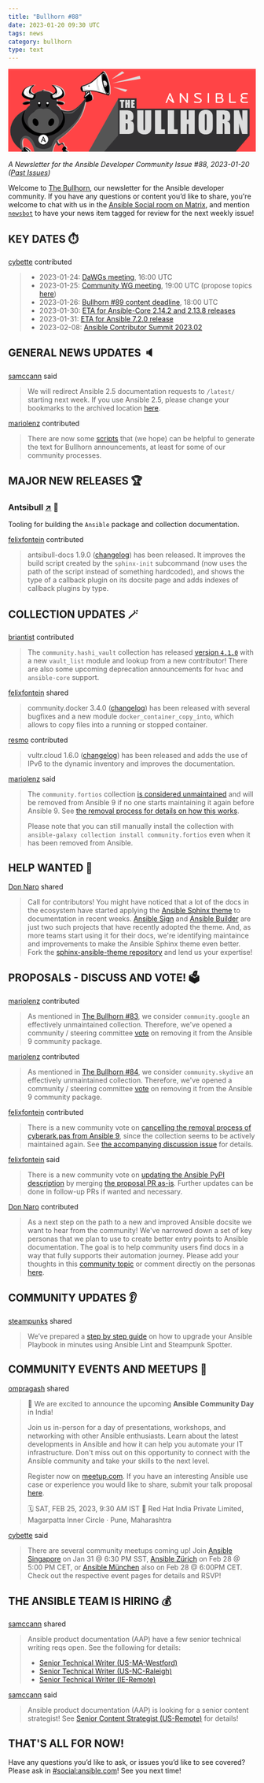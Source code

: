```yaml
---
title: "Bullhorn #88"
date: 2023-01-20 09:30 UTC
tags: news
category: bullhorn
type: text
---
```


![Ansible Bullhorn banner](/images/bullhorn-banner-mango.png)

*A Newsletter for the Ansible Developer Community*
*Issue #88, 2023-01-20 ([Past Issues](https://us19.campaign-archive.com/home/?u=56d874e027110e35dea0e03c1&id=d6635f5420))*

Welcome to [The Bullhorn](https://github.com/ansible/community/wiki/News#the-bullhorn), our newsletter for the Ansible developer community. If you have any questions or content you’d like to share, you're welcome to chat with us in the [Ansible Social room on Matrix](https://matrix.to/#/#social:ansible.com), and mention [`newsbot`](https://matrix.to/#/@newsbot:ansible.im) to have your news item tagged for review for the next weekly issue!

<!-- TEASER_END -->

## KEY DATES ⏱️

[cybette](https://matrix.to/#/@cybette:ansible.im) contributed

> * 2023-01-24: [DaWGs meeting](https://github.com/ansible/community/issues/678), 16:00 UTC
> * 2023-01-25: [Community WG meeting](https://github.com/ansible/community/issues/679), 19:00 UTC (propose topics [here](https://github.com/ansible-community/community-topics/issues))
> * 2023-01-26: [Bullhorn #89 content deadline](https://github.com/ansible/community/wiki/News#the-bullhorn), 18:00 UTC
> * 2023-01-30: [ETA for Ansible-Core 2.14.2 and 2.13.8 releases](https://groups.google.com/g/ansible-devel/c/IQ7VPnw9yS8)
> * 2023-01-31: [ETA for Ansible 7.2.0 release](https://groups.google.com/g/ansible-devel/c/htFjU7jZVYA)
> * 2023-02-08: [Ansible Contributor Summit 2023.02](https://hackmd.io/@ansible-community/cs202302-planning)

## GENERAL NEWS UPDATES 🔈️

[samccann](https://matrix.to/#/@samccann:ansible.im) said

> We will redirect Ansible 2.5 documentation requests to `/latest/` starting next week. If you use Ansible 2.5, please change your bookmarks to the archived location [here](https://docs.ansible.com/archive/ansible/2.5/).

[mariolenz](https://matrix.to/#/@mariolenz:matrix.org) contributed

> There are now some [scripts](https://github.com/ansible-community/community-topics/tree/main/scripts) that (we hope) can be helpful to generate the text for Bullhorn announcements, at least for some of our community processes.

## MAJOR NEW RELEASES 🏆️

### Antsibull [↗](https://github.com/ansible-community/antsibull) 🐂

Tooling for building the `Ansible` package and collection documentation.

[felixfontein](https://matrix.to/#/@felixfontein:libera.chat) contributed

> antsibull-docs 1.9.0 ([changelog](https://github.com/ansible-community/antsibull-docs/blob/1.9.0/CHANGELOG.rst#v1-9-0)) has been released. It improves the build script created by the `sphinx-init` subcommand (now uses the path of the script instead of something hardcoded), and shows the type of a callback plugin on its docsite page and adds indexes of callback plugins by type.

## COLLECTION UPDATES 🪄

[briantist](https://matrix.to/#/@briantist:libera.chat) contributed

> The `community.hashi_vault` collection has released [version `4.1.0`](https://github.com/ansible-collections/community.hashi_vault/releases/tag/4.1.0) with a new `vault_list` module and lookup from a new contributor! There are also some upcoming deprecation announcements for `hvac` and `ansible-core` support.

[felixfontein](https://matrix.to/#/@felixfontein:libera.chat) shared

> community.docker 3.4.0 ([changelog](https://github.com/ansible-collections/community.docker/blob/main/CHANGELOG.rst#v3-4-0)) has been released with several bugfixes and a new module `docker_container_copy_into`, which allows to copy files into a running or stopped container.

[resmo](https://matrix.to/#/@resmo:libera.chat) contributed

> vultr.cloud 1.6.0 ([changelog](https://github.com/vultr/ansible-collection-vultr/blob/v1.6.0/CHANGELOG.rst)) has been released and adds the use of IPv6 to the dynamic inventory and improves the documentation.

[mariolenz](https://matrix.to/#/@mariolenz:matrix.org) said

> The `community.fortios` collection [is considered unmaintained](https://github.com/ansible-community/community-topics/issues/162) and will be removed from Ansible 9 if no one starts maintaining it again before Ansible 9. See [the removal process for details on how this works](https://github.com/ansible-collections/overview/blob/main/removal_from_ansible.rst#cancelling-removal-of-an-unmaintained-collection).
> 
> Please note that you can still manually install the collection with `ansible-galaxy collection install community.fortios` even when it has been removed from Ansible.

## HELP WANTED 🙏

[Don Naro](https://matrix.to/#/@orandon:ansible.im) shared

> Call for contributors! You might have noticed that a lot of the docs in the ecosystem have started applying the [Ansible Sphinx theme](https://pypi.org/project/sphinx-ansible-theme/) to documentation in recent weeks. [Ansible Sign](https://ansible.github.io/ansible-sign/) and [Ansible Builder](https://ansible-builder.readthedocs.io/en/latest/) are just two such projects that have recently adopted the theme. And, as more teams start using it for their docs, we're identifying maintaince and improvements to make the Ansible Sphinx theme even better. Fork the [sphinx-ansible-theme repository](https://github.com/ansible-community/sphinx_ansible_theme) and lend us your expertise!

## PROPOSALS - DISCUSS AND VOTE! 🗳️

[mariolenz](https://matrix.to/#/@mariolenz:matrix.org) contributed

> As mentioned in [The Bullhorn #83](https://mailchi.mp/redhat/the-bullhorn-83), we consider `community.google` an effectively unmaintained collection. Therefore, we've opened a community / steering committee [vote](https://github.com/ansible-community/community-topics/discussions/181) on removing it from the Ansible 9 community package.

[mariolenz](https://matrix.to/#/@mariolenz:matrix.org) contributed

> As mentioned in [The Bullhorn #84](https://mailchi.mp/redhat/the-bullhorn-84), we consider `community.skydive` an effectively unmaintained collection. Therefore, we've opened a community / steering committee [vote](https://github.com/ansible-community/community-topics/discussions/182) on removing it from the Ansible 9 community package.

[felixfontein](https://matrix.to/#/@felixfontein:libera.chat) contributed

> There is a new community vote on [cancelling the removal process of cyberark.pas from Ansible 9](https://github.com/ansible-community/community-topics/discussions/185), since the collection seems to be actively maintained again. See [the accompanying discussion issue](https://github.com/ansible-community/community-topics/issues/180) for details.

[felixfontein](https://matrix.to/#/@felixfontein:libera.chat) said

> There is a new community vote on [updating the Ansible PyPI description](https://github.com/ansible-community/community-topics/discussions/186) by merging [the proposal PR as-is](https://github.com/ansible-community/antsibull/pull/474). Further updates can be done in follow-up PRs if wanted and necessary.

[Don Naro](https://matrix.to/#/@orandon:ansible.im) contributed

> As a next step on the path to a new and improved Ansible docsite we want to hear from the community! We've narrowed down a set of key personas that we plan to use to create better entry points to Ansible documentation. The goal is to help community users find docs in a way that fully supports their automation journey. Please add your thoughts in this [community topic](https://github.com/ansible-community/community-topics/issues/175) or comment directly on the personas [here](https://hackmd.io/pZb5w5JFRQW3RJ73n23tlw).

## COMMUNITY UPDATES 👂️

[steampunks](https://matrix.to/#/@xlab_steampunk:matrix.org) shared

> We’ve prepared a [step by step guide](https://steampunk.si/blog/upgrading-your-ansible-playbooks-step-by-step-guide/) on how to upgrade your Ansible Playbook in minutes using Ansible Lint and Steampunk Spotter.

## COMMUNITY EVENTS AND MEETUPS 📅

[ompragash](https://matrix.to/#/@ompragash:ansible.im) shared

> 📣 We are excited to announce the upcoming **Ansible Community Day** in India!
> 
> Join us in-person for a day of presentations, workshops, and networking with other Ansible enthusiasts. Learn about the latest developments in Ansible and how it can help you automate your IT infrastructure. Don't miss out on this opportunity to connect with the Ansible community and take your skills to the next level.
> 
> Register now on [meetup.com](https://www.meetup.com/ansible-pune/events/290492160/). If you have an interesting Ansible use case or experience you would like to share, submit your talk proposal [here](https://forms.gle/DjTewB8GsgZdzJkc7).
> 
> 🗓 SAT, FEB 25, 2023, 9:30 AM IST
> 📍 Red Hat India Private Limited, Magarpatta Inner Circle · Pune, Maharashtra

[cybette](https://matrix.to/#/@cybette:ansible.im) said

> There are several community meetups coming up! Join [Ansible Singapore](https://www.meetup.com/ansible-singapore/events/290957740/) on Jan 31 @ 6:30 PM SST, [Ansible Zürich](https://www.meetup.com/ansible-zurich/events/290204496/) on Feb 28 @ 5:00 PM CET, or [Ansible München](https://www.meetup.com/ansible-munchen/events/289768549/) also on Feb 28 @ 6:00PM CET. Check out the respective event pages for details and RSVP!

## THE ANSIBLE TEAM IS HIRING 💰️

[samccann](https://matrix.to/#/@samccann:ansible.im) shared

> Ansible product documentation (AAP) have a few senior technical writing reqs open. See the following for details:
> * [Senior Technical Writer (US-MA-Westford)](https://us-redhat.icims.com/jobs/98391/senior-technical-writer/job?hub=7)
> * [Senior Technical Writer (US-NC-Raleigh)](https://us-redhat.icims.com/jobs/98388/senior-technical-writer/job?hub=7)
> * [Senior Technical Writer (IE-Remote)](https://us-redhat.icims.com/jobs/97562/senior-technical-writer---ansible-automation-platform/job?hub=7)

[samccann](https://matrix.to/#/@samccann:ansible.im) said

> Ansible product documentation (AAP) is looking for a senior content strategist!  See [Senior Content Strategist (US-Remote)](https://us-redhat.icims.com/jobs/98398/senior-content-strategist/job?hub=7) for details!

## THAT'S ALL FOR NOW!

Have any questions you’d like to ask, or issues you’d like to see covered? Please ask in [#social:ansible.com](https://matrix.to/#/#social:ansible.com)! See you next time!
